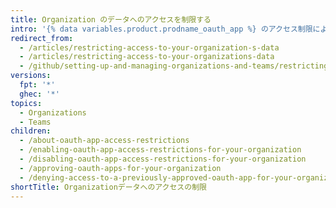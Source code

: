 ```yaml
---
title: Organization のデータへのアクセスを制限する
intro: '{% data variables.product.prodname_oauth_app %} のアクセス制限により、Organization のオーナーは、信頼できないアプリが Organization のデータにアクセスすることを制限できます。 Organization members can then use {% data variables.product.prodname_oauth_apps %} for their personal user accounts while keeping organization data safe.'
redirect_from:
  - /articles/restricting-access-to-your-organization-s-data
  - /articles/restricting-access-to-your-organizations-data
  - /github/setting-up-and-managing-organizations-and-teams/restricting-access-to-your-organizations-data
versions:
  fpt: '*'
  ghec: '*'
topics:
  - Organizations
  - Teams
children:
  - /about-oauth-app-access-restrictions
  - /enabling-oauth-app-access-restrictions-for-your-organization
  - /disabling-oauth-app-access-restrictions-for-your-organization
  - /approving-oauth-apps-for-your-organization
  - /denying-access-to-a-previously-approved-oauth-app-for-your-organization
shortTitle: Organizationデータへのアクセスの制限
---
```


